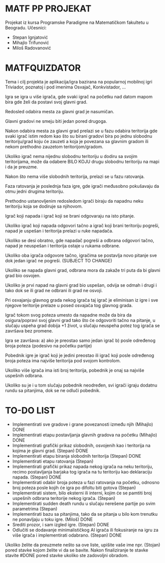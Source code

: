 # MATF PP PROJEKAT

Projekat iz kursa Programske Paradigme na Matematičkom fakultetu u Beogradu.
Učesnici:
* Stepan Ignjatović
* Mihajlo Trifunović
* Miloš Radovanović

# MATFQUIZDATOR

Tema i cilj projekta je aplikacija/igra bazirana na popularnoj mobilnoj igri Triviador, poznatoj i pod imenima Osvajač, Konkvistador, ...

Igra se igra u više igrača, gde svaki igrač na početku nad datom mapom bira gde želi da postavi svoj glavni grad.

Redosled odabira mesta za glavni grad je nasumičan.

Glavni gradovi ne smeju biti jedan pored drugoga.

Nakon odabira mesta za glavni grad prelazi se u fazu odabira teritorija gde svaki igrač istim redom kao što su birani gradovi bira po jednu slobodnu teritoriju/grad koju će zauzeti a koja je povezana sa glavnim gradom ili nekom prethodno zauzetom teritorijom/gradom.

Ukoliko igrač nema nijednu slobodnu teritoriju u dodiru sa svojim teritorijama, može da odabere BILO KOJU drugu slobodnu teritoriju na mapi i da je preuzme.

Nakon što nema više slobodnih teritorija, prelazi se u fazu ratovanja.

Faza ratovanja je poslednja faza igre, gde igrači međusobno pokušavaju da otmu jedni drugima teritoriju.

Prethodno ustanovljenim redosledom igrači biraju da napadnu neku teritoriju koja se dodiruje sa njihovom.

Igrač koji napada i igrač koji se brani odgovaraju na isto pitanje.

Ukoliko igrač koji napada odgovori tačno a igrač koji brani teritoriju pogreši, napad je uspešan i teritorija prelazi u ruke napadača.

Ukoliko se desi obratno, gde napadač pogreši a odbrana odgovori tačno, napad je neuspešan i teritorija ostaje u rukama odbrane.

Ukoliko oba igrača odgovore tačno, igračima se postavlja novo pitanje sve dok jedan igrač ne pogreši. (SUBJECT TO CHANGE)

Ukoliko se napada glavni grad, odbrana mora da zakaže tri puta da bi glavni grad bio osvojen.

Ukoliko je prvi napad na glavni grad bio uspešan, odvija se odmah i drugi i tako dok se ili grad ne odbrani ili grad ne osvoji.

Pri osvajanju glavnog grada nekog igrača taj igrač je eliminisan iz igre i sve njegove teritorije prelaze u posed osvajača tog glavnog grada.

Igrač tokom svog poteza umesto da napadne može da bira da osigura/popravi svoj glavni grad tako što će odgovoriti tačno na pitanje, u slučaju uspeha grad dobija +1 život, u slučaju neuspeha potez tog igrača se završava bez promene.


Igra se završava:
a) ako je preostao samo jedan igrač
b) posle određenog broja poteza (podesivo na početku partije)

Pobednik igre je igrač koji je jedini preostao ili igrač koji posle određenog broja poteza ima najviše teritorija pod svojom kontrolom. 

Ukoliko više igrača ima isti broj teritorija, pobednik je onaj sa najviše uspešnih odbrana.

Ukoliko su je i u tom slučaju pobednik neodređen, svi igrači igraju dodatnu rundu sa pitanjima, dok se ne odluči pobednik.


# TO-DO LIST


* Implementirati sve gradove i grane povezanosti između njih (Mihajlo) DONE
* Implementirati etapu postavljanja glavnih gradova na početku (Mihajlo) DONE
* Implementirati grafički prikaz slobodnih, osvojenih kao i teritorija na kojima je glavni grad. (Stepan) DONE
* Implementirati etapu biranja slobodnih teritorija (Stepan) DONE
* Implementirati etapu ratovanja (Stepan)
* Implementirati grafički prikaz napada nekog igrača na neku teritoriju, recimo postavljanja barjaka tog igrača na tu teritoriju kao deklaraciju napada. (Stepan) DONE
* Implementirati odabir broja poteza u fazi ratovanja na početku, odnosno broj poteza posle kojih će igra po difoltu biti gotova (Stepan)
* Implementirati sistem, bilo eksterni ili interni, kojim će se pamtiti broj uspešnih odbrana teritorije nekog igrača. (Stepan)
* Implementirati sudden death rundu u slučaju nerešene partije po svim parametrima (Stepan)
* Implementirati bazu sa pitanjima, tako da se pitanja u bilo kom trenutku ne ponavljaju u toku igre. (Miloš) DONE
* Srediti prozor, i sam izgled igre. (Stepan) DONE
* Odlučiti se dodavanje minimalističkog AI igrača ili fokusiranje na igru za više igrača i implementirati odabrano. (Stepan) DONE

Ukoliko želite da preuzmete nešto sa ove liste, upišite vaše ime npr. (Stojan) pored stavke kojom želite vi da se bavite. Nakon finaliziranje te stavke stavite #DONE pored stavke ukoliko ste zadovoljni obradom.
